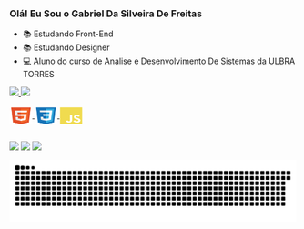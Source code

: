 ### Olá! Eu Sou o Gabriel Da Silveira De Freitas

- 📚 Estudando Front-End
- 📚 Estudando Designer
- 💻 Aluno do curso de Analise e Desenvolvimento De Sistemas da ULBRA TORRES

<div>
  <a href="https://github.com/GabrielSilveiraFreitas">
  <img height="152em" src="https://github-readme-stats.vercel.app/api?username=GabrielSilveiraFreitas&show_icons=true&theme=react&include_all_commits=true&count_private=true"/>
  <img height="152em" src="https://github-readme-stats.vercel.app/api/top-langs/?username=GabrielSilveiraFreitas&layout=compact&langs_count=7&theme=react&title_color=ffffff"/>
</div>
  
<div style="display: inline_block"><br>
  <img align="center" alt="Gabriel-HTML" height="30" width="40" src="https://raw.githubusercontent.com/devicons/devicon/master/icons/html5/html5-original.svg">
  <img align="center" alt="Gabriel-CSS" height="30" width="40" src="https://raw.githubusercontent.com/devicons/devicon/master/icons/css3/css3-original.svg">
  <img align="center" alt="Gabriel-Js" height="30" width="40" src="https://raw.githubusercontent.com/devicons/devicon/master/icons/javascript/javascript-plain.svg">
</div>
  
##
  
<div>
  <a href="https://web.whatsapp.com" target="_blank"><img src="https://img.shields.io/badge/WhatsApp-25D366?style=for-the-badge&logo=whatsapp&logoColor=white" target="_blank"></a>
  <a href="https://www.instagram.com/gabriel_silveira_freitas/" target="_blank"><img src="https://img.shields.io/badge/-Instagram-%23E4405F?style=for-the-badge&logo=instagram&logoColor=white" target="_blank"></a>
 	<a href="https://www.linkedin.com/in/gabriel-silveira-8309b51a5/" target="_blank"><img src="https://img.shields.io/badge/-LinkedIn-%230077B5?style=for-the-badge&logo=linkedin&logoColor=white" target="_blank"></a> 
 
  ![Snake animation](https://github.com/GabrielSilveiraFreitas/GabrielSilveiraFreitas/blob/output/github-contribution-grid-snake.svg)  
  
</div>
